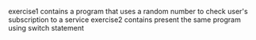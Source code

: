 exercise1 contains a program that uses a random number to check user's subscription to a service 
exercise2 contains present the same program using switch statement
